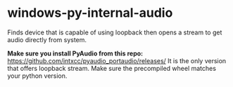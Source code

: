 # windows-py-internal-audio
Finds device that is capable of using loopback then opens a stream to get audio directly from system. 

**Make sure you install PyAudio from this repo:** https://github.com/intxcc/pyaudio_portaudio/releases/
It is the only version that offers loopback stream.
Make sure the precompiled wheel matches your python version.


